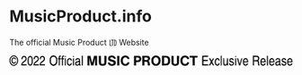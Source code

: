 # MusicProduct.info
The official Music Product ㋏ Website

[![2022 Music Product Exclusive Release](https://raw.githubusercontent.com/fonkley/musicproductinfo/main/official2.svg)](https://musicproduct.info/)
